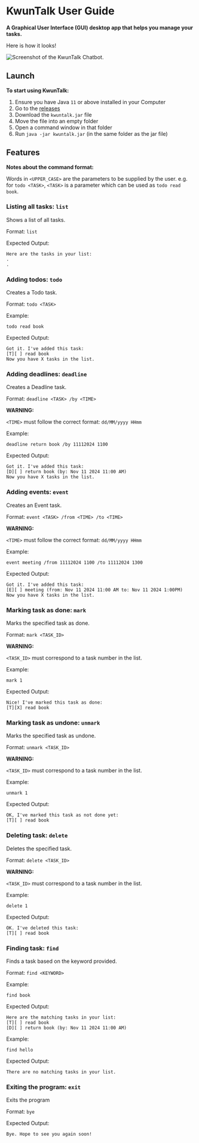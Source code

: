 # KwunTalk User Guide

**A Graphical User Interface (GUI) desktop app that helps you manage your tasks.**

Here is how it looks!

![Screenshot of the KwunTalk Chatbot.](./Ui.png)

## Launch

**To start using KwunTalk:**

1. Ensure you have Java `11` or above installed in your Computer
2. Go to the [releases](https://github.com/kwuunnn/ip/releases/tag/A-Release)
2. Download the `kwuntalk.jar` file
3. Move the file into an empty folder
4. Open a command window in that folder
5. Run `java -jar kwuntalk.jar` (in the same folder as the jar file)

## Features

**Notes about the command format:**

Words in `<UPPER_CASE>` are the parameters to be supplied by the user.
e.g. for `todo <TASK>`, `<TASK>` is a parameter which can be used as `todo read book`.


### Listing all tasks: `list`

Shows a list of all tasks.

Format: `list`

Expected Output:
```
Here are the tasks in your list:
.
.
```

### Adding todos: `todo`

Creates a Todo task.

Format: `todo <TASK>`

Example:
```
todo read book
```
Expected Output:
```
Got it. I've added this task:
[T][ ] read book
Now you have X tasks in the list.
```

### Adding deadlines: `deadline`

Creates a Deadline task.

Format: `deadline <TASK> /by <TIME>`

**WARNING:**

`<TIME>` must follow the correct format: `dd/MM/yyyy HHmm`

Example:
```
deadline return book /by 11112024 1100
```

Expected Output:
```
Got it. I've added this task:
[D][ ] return book (by: Nov 11 2024 11:00 AM)
Now you have X tasks in the list.
```

### Adding events: `event`

Creates an Event task.

Format: `event <TASK> /from <TIME> /to <TIME>`

**WARNING:**

`<TIME>` must follow the correct format: `dd/MM/yyyy HHmm`

Example:
```
event meeting /from 11112024 1100 /to 11112024 1300
```

Expected Output:
```
Got it. I've added this task:
[E][ ] meeting (from: Nov 11 2024 11:00 AM to: Nov 11 2024 1:00PM)
Now you have X tasks in the list.
```

### Marking task as done: `mark`

Marks the specified task as done.

Format: `mark <TASK_ID>`

**WARNING:**

`<TASK_ID>` must correspond to a task number in the list.

Example:
```
mark 1
```

Expected Output:
```
Nice! I've marked this task as done:
[T][X] read book
```

### Marking task as undone: `unmark`

Marks the specified task as undone.

Format: `unmark <TASK_ID>`

**WARNING:**

`<TASK_ID>` must correspond to a task number in the list.

Example:
```
unmark 1
```

Expected Output:
```
OK, I've marked this task as not done yet:
[T][ ] read book
```

### Deleting task: `delete`

Deletes the specified task.

Format: `delete <TASK_ID>`

**WARNING:**

`<TASK_ID>` must correspond to a task number in the list.

Example:
```
delete 1
```

Expected Output:
```
OK. I've deleted this task:
[T][ ] read book
```

### Finding task: `find`

Finds a task based on the keyword provided.

Format: `find <KEYWORD>`

Example:
```
find book
```

Expected Output:
```
Here are the matching tasks in your list:
[T][ ] read book
[D][ ] return book (by: Nov 11 2024 11:00 AM)
```

Example:
```
find hello
```

Expected Output:
```
There are no matching tasks in your list.
```

### Exiting the program: `exit`

Exits the program

Format: `bye`

Expected Output:
```
Bye. Hope to see you again soon!
```